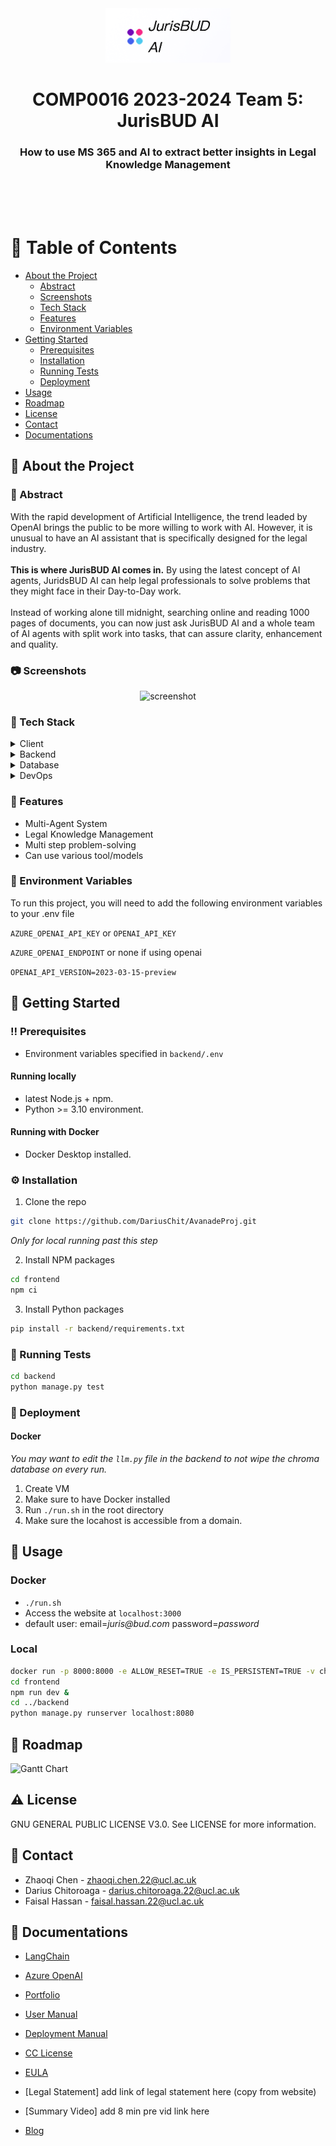 <!--
Hey, thanks for using the awesome-readme-template template.
If you have any enhancements, then fork this project and create a pull request
or just open an issue with the label "enhancement".

Don't forget to give this project a star for additional support ;)
Maybe you can mention me or this repo in the acknowledgements too
-->
<div align="center">

  <img src="/rmlogo.png" alt="logo" width="200" height="auto" />
  <h1>COMP0016 2023-2024 Team 5: JurisBUD AI</h1>
  
  <h3>
    How to use MS 365 and AI to extract better insights in Legal Knowledge Management
  </h3>
  <br>
  <br>  
   
</div>

<br />

<!-- Table of Contents -->

# :notebook_with_decorative_cover: Table of Contents

- [About the Project](#star2-about-the-project)
  - [Abstract](#book-bstract)
  - [Screenshots](#camera-screenshots)
  - [Tech Stack](#space_invader-tech-stack)
  - [Features](#dart-features)
  - [Environment Variables](#key-environment-variables)
- [Getting Started](#toolbox-getting-started)
  - [Prerequisites](#bangbang-prerequisites)
  - [Installation](#gear-installation)
  - [Running Tests](#test_tube-running-tests)
  - [Deployment](#triangular_flag_on_post-deployment)
- [Usage](#eyes-usage)
- [Roadmap](#compass-roadmap)
- [License](#warning-license)
- [Contact](#handshake-contact)
- [Documentations](#gem-documentations)

<!-- About the Project -->

## :star2: About the Project

### :book: Abstract

<div>
<p>
  With the rapid development of Artificial Intelligence, the trend leaded by OpenAI brings the public to be more willing to work with AI.
  However, it is unusual to have an AI assistant that is specifically designed for the legal industry. <br><br>
  <strong>This is where JurisBUD AI comes in.</strong>
  By using the latest concept of AI agents, JuridsBUD AI can help legal professionals to solve problems that they might face in their Day-to-Day work.<br><br>
  Instead of working alone till midnight, searching online and reading 1000 pages of documents, you can now just ask JurisBUD AI and a whole team 
  of AI agents with split work into tasks, that can assure clarity, enhancement and quality.
</p>

<!-- Screenshots -->

### :camera: Screenshots

<div align="center"> 
  <img src="https://placehold.co/600x400?text=Your+Screenshot+here" alt="screenshot" />
</div>

<!-- TechStack -->

### :space_invader: Tech Stack

<details>
  <summary>Client</summary>
  <ul>
    <li><a href="https://www.typescriptlang.org/">TypeScript</a></li>
    <li><a href="https://www.javascript.com/">JavaScript</a></li>
    <li><a href="https://nextjs.org/">Next.js</a></li>
    <li><a href="https://daisyui.com/">Daisy UI</a></li>
    <li><a href="https://tailwindcss.com/">TailwindCSS</a></li>
  </ul>
</details>

<details>
  <summary>Backend</summary>
  <ul>
    <li><a href="https://www.djangoproject.com/">Django</a></li>
    <li><a href="https://www.langchain.com/">LangChain</a></li>
    <li><a href="https://www.python.org/">Python</a></li>
  </ul>
</details>

<details>
<summary>Database</summary>
  <ul>
    <li><a href="https://www.trychroma.com/">ChromaDB</a></li>
  </ul>
</details>

<details>
<summary>DevOps</summary>
  <ul>
    <li><a href="https://www.docker.com/">Docker</a></li>
  </ul>
</details>

<!-- Features -->

### :dart: Features

- Multi-Agent System
- Legal Knowledge Management
- Multi step problem-solving
- Can use various tool/models

<!-- Env Variables -->

### :key: Environment Variables

To run this project, you will need to add the following environment variables to your .env file

`AZURE_OPENAI_API_KEY` or `OPENAI_API_KEY`

`AZURE_OPENAI_ENDPOINT` or none if using openai

`OPENAI_API_VERSION=2023-03-15-preview`

<!-- Getting Started -->

## :toolbox: Getting Started

<!-- Prerequisites -->

### :bangbang: Prerequisites

- Environment variables specified in `backend/.env`

#### Running locally

- latest Node.js + npm.
- Python >= 3.10 environment.

#### Running with Docker

- Docker Desktop installed.

<!-- Installation -->

### :gear: Installation

1. Clone the repo

```sh
git clone https://github.com/DariusChit/AvanadeProj.git
```

_Only for local running past this step_

2. Install NPM packages

```sh
cd frontend
npm ci
```

3. Install Python packages

```sh
pip install -r backend/requirements.txt
```

<!-- Running Tests -->

### :test_tube: Running Tests

```sh
cd backend
python manage.py test
```

<!-- Deployment -->

### :triangular_flag_on_post: Deployment

#### Docker

_You may want to edit the `llm.py` file in the backend to not wipe the chroma database on every run._

1. Create VM
2. Make sure to have Docker installed
3. Run `./run.sh` in the root directory
4. Make sure the locahost is accessible from a domain.

<!-- Usage -->

## :eyes: Usage

### Docker

- `./run.sh`
- Access the website at `localhost:3000`
- default user: email=_juris@bud.com_ password=_password_

### Local

```sh
docker run -p 8000:8000 -e ALLOW_RESET=TRUE -e IS_PERSISTENT=TRUE -v chromadb:/chroma/chroma -d chromadb/chroma
cd frontend
npm run dev &
cd ../backend
python manage.py runserver localhost:8080
```

<!-- Roadmap -->

## :compass: Roadmap

![Gantt Chart](<./COMP0016\ Team\ 5\ Portfolio/images/Online\ Gantt\ 20240322.png>)

<!-- License -->

## :warning: License

GNU GENERAL PUBLIC LICENSE V3.0. See LICENSE for more information.

<!-- Contact -->

## :handshake: Contact

- Zhaoqi Chen - zhaoqi.chen.22@ucl.ac.uk
- Darius Chitoroaga - darius.chitoroaga.22@ucl.ac.uk
- Faisal Hassan - faisal.hassan.22@ucl.ac.uk

<!-- Acknowledgments -->

## :gem: Documentations

- [LangChain](https://python.langchain.com/docs/get_started/introduction)
- [Azure OpenAI](https://learn.microsoft.com/en-us/azure/ai-services/openai/)

- [Portfolio](https://students.cs.ucl.ac.uk/2023/group5/)
- [User Manual](https://students.cs.ucl.ac.uk/2023/group5/usermn.html)
- [Deployment Manual](https://students.cs.ucl.ac.uk/2023/group5/dply.html)
- [CC License](https://students.cs.ucl.ac.uk/2023/group5/cc.html)
- [EULA](https://students.cs.ucl.ac.uk/2023/group5/eula.html)
- [Legal Statement] add link of legal statement here (copy from website)
- [Summary Video] add 8 min pre vid link here
- [Blog](https://jurisbudaidevelopmentblog.wordpress.com/)

```

```
